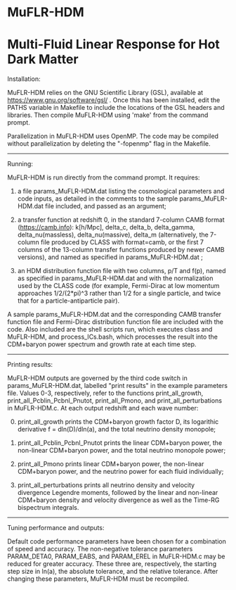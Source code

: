 # MuFLR-HDM
Multi-Fluid Linear Response for Hot Dark Matter
================================================================================

Installation:

MuFLR-HDM relies on the GNU Scientific Library (GSL), available at 
https://www.gnu.org/software/gsl/ .  Once this has been installed, edit the 
PATHS variable in Makefile to include the locations of the GSL headers and 
libraries.  Then compile MuFLR-HDM using 'make' from the command prompt.

Parallelization in MuFLR-HDM uses OpenMP.  The code may be compiled without 
parallelization by deleting the "-fopenmp" flag in the Makefile.

--------------------------------------------------------------------------------

Running:

MuFLR-HDM is run directly from the command prompt.  It requires:

  1.  a file params_MuFLR-HDM.dat listing the cosmological parameters and 
      code inputs, as detailed in the comments to the sample 
      params_MuFLR-HDM.dat file included, and passed as an argument; 

  2.  a transfer function at redshift 0, in the standard 7-column CAMB format 
      (https://camb.info): k[h/Mpc], delta_c, delta_b, delta_gamma, 
      delta_nu(massless), delta_nu(massive), delta_m (alternatively, the 
      7-column file produced by CLASS with format=camb, or the first 7 columns
      of the 13-column transfer functions produced by newer CAMB versions), 
      and named as specified in params_MuFLR-HDM.dat ; 

  3.  an HDM distribution function file with two columns, p/T and f(p), 
      named as specified in params_MuFLR-HDM.dat and with the normalization
      used by the CLASS code (for example, Fermi-Dirac at low momentum
      approaches 1/2/(2*pi)^3 rather than 1/2 for a single particle, and twice
      that for a particle-antiparticle pair).

A sample params_MuFLR-HDM.dat and the corresponding CAMB transfer function file
and Fermi-Dirac distribution function file are included with the code.  Also 
included are the shell scripts run, which executes class and MuFLR-HDM, and 
process_ICs.bash, which processes the result into the CDM+baryon power spectrum 
and growth rate at each time step.

--------------------------------------------------------------------------------

Printing results:

MuFLR-HDM outputs are governed by the third code switch in params_MuFLR-HDM.dat,
labelled "print results" in the example parameters file.  Values 0-3, 
respectively, refer to the functions print_all_growth, 
print_all_Pcblin_Pcbnl_Pnutot, print_all_Pmono, and print_all_perturbations in 
MuFLR-HDM.c.  At each output redshift and each wave number:

  0.  print_all_growth prints the CDM+baryon growth factor D, its logarithic
      derivative f = dln(D)/dln(a), and the total neutrino density monopole;

  1.  print_all_Pcblin_Pcbnl_Pnutot prints the linear CDM+baryon power, the 
      non-linear CDM+baryon power, and the total neutrino monopole power;

  2.  print_all_Pmono prints linear CDM+baryon power, the non-linear CDM+baryon 
      power, and the neutrino power for each fluid individually;

  3.  print_all_perturbations prints all neutrino density and velocity 
      divergence Legendre moments, followed by the linear and non-linear 
      CDM+baryon density and velocity divergence as well as the Time-RG 
      bispectrum integrals.

--------------------------------------------------------------------------------

Tuning performance and outputs:

Default code performance parameters have been chosen for a combination of speed
and accuracy.  The non-negative tolerance parameters PARAM_DETA0, PARAM_EABS, 
and PARAM_EREL in MuFLR-HDM.c may be reduced for greater accuracy.  These three
are, respectively, the starting step size in ln(a), the absolute tolerance, and
the relative tolerance.  After changing these parameters, MuFLR-HDM must be 
recompiled.
